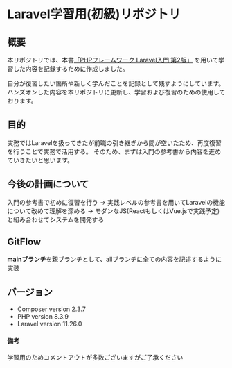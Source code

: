 # Laravel学習用(初級)リポジトリ

## 概要
本リポジトリでは、本書[「PHPフレームワーク Laravel入門 第2版」](https://www.shuwasystem.co.jp/book/9784798060996.html) を用いて学習した内容を記録するために作成しました。

自分が復習したい箇所や新しく学んだことを記録として残すようにしています。
ハンズオンした内容を本リポジトリに更新し、学習および復習のための使用しております。

## 目的
実務ではLaravelを扱ってきたが前職の引き継ぎから間が空いたため、再度復習を行うことで実務で活用する。
そのため、まずは入門の参考書から内容を進めていきたいと思います。

## 今後の計画について
入門の参考書で初めに復習を行う
→ 実践レベルの参考書を用いてLaravelの機能について改めて理解を深める
→ モダンなJS(ReactもしくはVue.jsで実践予定)と組み合わせてシステムを開発する

## GitFlow
**mainブランチ**を親ブランチとして、allブランチに全ての内容を記述するように実装

## バージョン
- Composer version 2.3.7
- PHP version 8.3.9
- Laravel version 11.26.0

#### 備考
学習用のためコメントアウトが多数ございますがご了承ください
